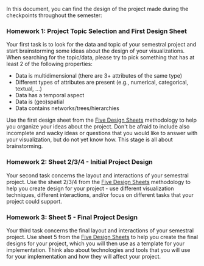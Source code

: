 In this document, you can find the design of the project made during the checkpoints throughout the semester:

### Homework 1: Project Topic Selection and First Design Sheet

Your first task is to look for the data and topic of your semestral project and start brainstorming some ideas about the design of your visualizations. When searching for the topic/data, please try to pick something that has at least 2 of the following properties:

-    Data is multidimensional (there are 3+ attributes of the same type)
-    Different types of attributes are present (e.g., numerical, categorical, textual, ...)
-    Data has a temporal aspect 
-    Data is (geo)spatial
-    Data contains networks/trees/hierarchies

Use the first design sheet from the [Five Design Sheets](http://fds.design/) methodology to help you organize your ideas about the project. Don't be afraid to include also incomplete and wacky ideas or questions that you would like to answer with your visualization, but do not yet know how. This stage is all about brainstorming.

### Homework 2: Sheet 2/3/4 - Initial Project Design

Your second task concerns the layout and interactions of your semestral project. Use the sheet 2/3/4 from the [Five Design Sheets](http://fds.design/) methodology to help you create design for your project - use different visualization techniques, different interactions, and/or focus on different tasks that your project could support.

### Homework 3: Sheet 5 - Final Project Design

Your third task concerns the final layout and interactions of your semestral project. Use sheet 5 from the [Five Design Sheets](http://fds.design/) to help you create the final designs for your project, which you will then use as a template for your implementation. Think also about technologies and tools that you will use for your implementation and how they will affect your project.